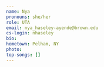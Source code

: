 ```yaml
---
name: Nya
pronouns: she/her
role: UTA
email: nya_haseley-ayende@brown.edu
cs-login: nhaseley
bio:
hometown: Pelham, NY
photo:
top-songs: []
---
```

